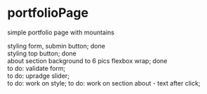 # portfolioPage
simple portfolio page with mountains  

styling form, submin button; done  
styling top button; done   
about section background to 6 pics flexbox wrap;  done  
to do: validate form;  
to do: upradge slider;  
to do: work on style; 
to do: work on section about - text after click; 